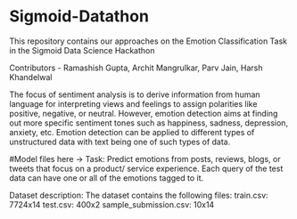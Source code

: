 # Sigmoid-Datathon
This repository contains our approaches on the Emotion Classification Task in the Sigmoid Data Science Hackathon 

Contributors - Ramashish Gupta, Archit Mangrulkar, Parv Jain, Harsh Khandelwal  

The focus of sentiment analysis is to derive information from human language for interpreting views and feelings to assign polarities like positive, negative, or neutral. However, emotion detection aims at finding out more specific sentiment tones such as happiness, sadness, depression, anxiety, etc. Emotion detection can be applied to different types of unstructured data with text being one of such types of data.

#Model files here -> 
Task:
Predict emotions from posts, reviews, blogs, or tweets that focus on a product/ service experience. Each query of the test data can have one or all of the emotions tagged to it.

Dataset description:
The dataset contains the following files: train.csv: 7724x14 test.csv: 400x2 sample_submission.csv: 10x14
